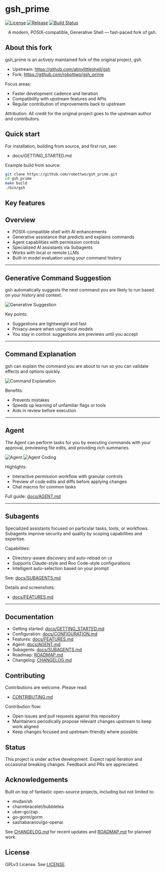 # gsh_prime

[![License](https://img.shields.io/github/license/robottwo/gsh_prime.svg)](https://github.com/robottwo/gsh_prime/blob/main/LICENSE)
[![Release](https://img.shields.io/github/release/robottwo/gsh_prime.svg)](https://github.com/robottwo/gsh_prime/releases)
[![Build Status](https://img.shields.io/github/actions/workflow/status/robottwo/gsh_prime/ci.yml?branch=main)](https://github.com/robottwo/gsh_prime/actions)

<p align="center">
A modern, POSIX-compatible, Generative Shell — fast-paced fork of gsh.
</p>

## About this fork

gsh_prime is an actively maintained fork of the original project, gsh.

- Upstream: https://github.com/atinylittleshell/gsh
- Fork: https://github.com/robottwo/gsh_prime

Focus areas:
- Faster development cadence and iteration
- Compatibility with upstream features and APIs
- Regular contribution of improvements back to upstream

Attribution: All credit for the original project goes to the upstream author and contributors.

## Quick start

For installation, building from source, and first run, see:
- docs/GETTING_STARTED.md

Example build from source:

```bash
git clone https://github.com/robottwo/gsh_prime.git
cd gsh_prime
make build
./bin/gsh
```

## Key features


## Overview

- POSIX-compatible shell with AI enhancements
- Generative assistance that predicts and explains commands
- Agent capabilities with permission controls
- Specialized AI assistants via Subagents
- Works with local or remote LLMs
- Built-in model evaluation using your command history

---

## Generative Command Suggestion

gsh automatically suggests the next command you are likely to run based on your history and context.

![Generative Suggestion](assets/prediction.gif)

Key points:
- Suggestions are lightweight and fast
- Privacy-aware when using local models
- You stay in control: suggestions are previews until you accept

---

## Command Explanation

gsh can explain the command you are about to run so you can validate effects and options quickly.

![Command Explanation](assets/explanation.gif)

Benefits:
- Prevents mistakes
- Speeds up learning of unfamiliar flags or tools
- Aids in review before execution

---

## Agent

The Agent can perform tasks for you by executing commands with your approval, previewing file edits, and providing rich summaries.

![Agent](assets/agent.gif)
![Agent Coding](assets/agent_coding.gif)

Highlights:
- Interactive permission workflow with granular controls
- Preview of code edits and diffs before applying changes
- Chat macros for common tasks

Full guide: [docs/AGENT.md](docs/AGENT.md)

---

## Subagents

Specialized assistants focused on particular tasks, tools, or workflows. Subagents improve security and quality by scoping capabilities and expertise.

Capabilities:
- Directory-aware discovery and auto-reload on `cd`
- Supports Claude-style and Roo Code-style configurations
- Intelligent auto-selection based on your prompt

See: [docs/SUBAGENTS.md](docs/SUBAGENTS.md)

Details and screenshots:
- [docs/FEATURES.md](docs/FEATURES.md)

--- 

## Documentation

- Getting started: [docs/GETTING_STARTED.md](docs/GETTING_STARTED.md)
- Configuration: [docs/CONFIGURATION.md](docs/CONFIGURATION.md)
- Features: [docs/FEATURES.md](docs/FEATURES.md)
- Agent: [docs/AGENT.md](docs/AGENT.md)
- Subagents: [docs/SUBAGENTS.md](docs/SUBAGENTS.md)
- Roadmap: [ROADMAP.md](ROADMAP.md)
- Changelog: [CHANGELOG.md](CHANGELOG.md)

## Contributing

Contributions are welcome. Please read:
- [CONTRIBUTING.md](CONTRIBUTING.md)

Contribution flow:
- Open issues and pull requests against this repository
- Maintainers periodically propose relevant changes upstream to keep work aligned
- Keep changes focused and upstream-friendly where possible

## Status

This project is under active development. Expect rapid iteration and occasional breaking changes. Feedback and PRs are appreciated.

## Acknowledgements

Built on top of fantastic open-source projects, including but not limited to:
- mvdan/sh
- charmbracelet/bubbletea
- uber-go/zap
- go-gorm/gorm
- sashabaranov/go-openai

See [CHANGELOG.md](CHANGELOG.md) for recent updates and [ROADMAP.md](ROADMAP.md) for planned work.

## License

GPLv3 License. See [LICENSE](LICENSE).
